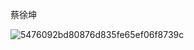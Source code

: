 蔡徐坤

![5476092bd80876d835fe65ef06f8739c](https://gitee.com/xzaemt486/ssh/raw/master/202410292129813.png)
